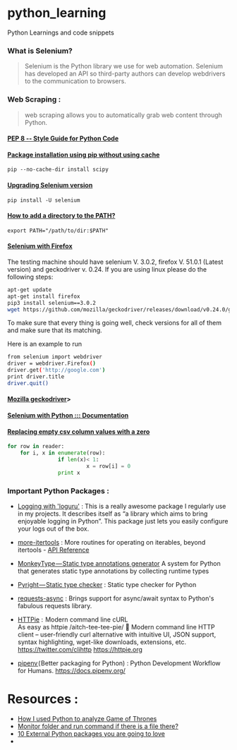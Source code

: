# python_learning
Python Learnings and code snippets

### What is Selenium?
  > Selenium is the Python library we use for web automation. Selenium has developed an API so third-party authors can develop webdrivers to the communication to browsers.

### Web Scraping :
  > web scraping allows you to automatically grab web content through Python.

#### [PEP 8 -- Style Guide for Python Code](https://www.python.org/dev/peps/pep-0008/)

#### [Package installation using pip without using cache](https://stackoverflow.com/questions/9510474/removing-pips-cache)
```shell
pip --no-cache-dir install scipy
```

#### [Upgrading Selenium version](https://stackoverflow.com/questions/43723061/selenium-is-giving-keyerror-sessionid)
```shell
pip install -U selenium
```

#### [How to add a directory to the PATH?](https://askubuntu.com/questions/60218/how-to-add-a-directory-to-the-path)
```shell
export PATH="/path/to/dir:$PATH"
```


#### [Selenium with Firefox](https://askubuntu.com/questions/851401/where-to-find-geckodriver-needed-by-selenium-python-package)
The testing machine should have selenium V. 3.0.2, firefox V. 51.0.1 (Latest version) and geckodriver v. 0.24. If you are using linux please do the following steps:
```bash
apt-get update
apt-get install firefox
pip3 install selenium==3.0.2
wget https://github.com/mozilla/geckodriver/releases/download/v0.24.0/geckodriver-v0.24.0-linux32.tar.gz -O /tmp/geckodriver.tar.gz && tar -C /opt -xzf /tmp/geckodriver.tar.gz && chmod 755 /opt/geckodriver && ln -fs /opt/geckodriver /home/codemantra/Programs/geckodriver && ln -fs /opt/geckodriver /home/codemantra/Programs/geckodriver
```
To make sure that every thing is going well, check versions for all of them and make sure that its matching.

Here is an example to run
```bash
from selenium import webdriver
driver = webdriver.Firefox()
driver.get('http://google.com')
print driver.title
driver.quit()
```

#### [Mozilla geckodriver](https://github.com/mozilla/geckodriver/releases/tag/v0.24.0)>

#### [Selenium with Python ::: Documentation](https://selenium-python.readthedocs.io/index.html)

#### [Replacing empty csv column values with a zero](https://stackoverflow.com/questions/2862709/replacing-empty-csv-column-values-with-a-zero)
```python
for row in reader:
    for i, x in enumerate(row):
                if len(x)< 1:
                         x = row[i] = 0
                print x
```

### Important Python Packages :
- [Logging with 'loguru'](https://github.com/Delgan/loguru) : 
This is a really awesome package I regularly use in my projects. It describes itself as “a library which aims to bring enjoyable logging in Python”. This package just lets you easily configure your logs out of the box.

- [more-itertools](https://github.com/erikrose/more-itertools) : More routines for operating on iterables, beyond itertools - [API Reference](https://more-itertools.readthedocs.io/en/stable/api.html#more_itertools.seekable)

- [MonkeyType — Static type annotations generator](https://github.com/Instagram/MonkeyType)
A system for Python that generates static type annotations by collecting runtime types 

- [Pyright — Static type checker](https://github.com/microsoft/pyright) : Static type checker for Python 
- [requests-async](https://github.com/encode/requests-async) : Brings support for async/await syntax to Python's fabulous requests library.
- [HTTPie](https://github.com/jakubroztocil/httpie) :  Modern command line cURL  
  As easy as httpie /aitch-tee-tee-pie/ 🥧 Modern command line HTTP client – user-friendly curl alternative with intuitive UI, JSON support, syntax highlighting, wget-like downloads, extensions, etc. https://twitter.com/clihttp https://httpie.org
- [pipenv ](https://github.com/pypa/pipenv)( Better packaging for Python) : Python Development Workflow for Humans. https://docs.pipenv.org/

# Resources :
- [How I used Python to analyze Game of Thrones](https://medium.freecodecamp.org/how-i-used-python-to-analyze-game-of-thrones-503a96028ce6)
- [Monitor folder and run command if there is a file there?](https://askubuntu.com/questions/893019/monitor-folder-and-run-command-if-there-is-a-file-there) 
- [10 External Python packages you are going to love](https://medium.freecodecamp.org/these-python-packages-will-help-accelerate-your-development-process-d4b3f170b1ea)
-

